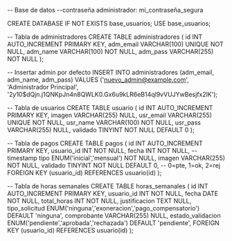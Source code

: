 -- Base de datos
--contraseña administrador: mi_contraseña_segura

CREATE DATABASE IF NOT EXISTS base_usuarios; 
USE base_usuarios; 

-- Tabla de administradores 
CREATE TABLE administradores ( 
    id INT AUTO_INCREMENT PRIMARY KEY, 
    adm_email VARCHAR(100) UNIQUE NOT NULL, 
    adm_name VARCHAR(100) NOT NULL, 
    adm_pass VARCHAR(255) NOT NULL
); 

-- Insertar admin por defecto
INSERT INTO administradores (adm_email, adm_name, adm_pass) VALUES 
('nuevo_admin@example.com', 'Administrador Principal', '$2y$10$dQjn.j1QNKpJn4n8QWLK0.Gx6u9kLR6eB14ql9vVUJYwBesjfx2lK');

-- Tabla de usuarios
CREATE TABLE usuario (
    id INT AUTO_INCREMENT PRIMARY KEY,
    imagen VARCHAR(255) NULL,
    usr_email VARCHAR(255) UNIQUE NOT NULL, 
    usr_name VARCHAR(100) NOT NULL, 
    usr_pass VARCHAR(255) NULL,
    validado TINYINT NOT NULL DEFAULT 0
);

-- Tabla de pagos 
CREATE TABLE pagos ( 
    id INT AUTO_INCREMENT PRIMARY KEY,
    usuario_id INT NOT NULL, 
    fecha INT NOT NULL,  -- timestamp
    tipo ENUM('inicial','mensual') NOT NULL,
    imagen VARCHAR(255) NOT NULL, 
    validado TINYINT NOT NULL DEFAULT 0, -- 0=pte, 1=ok, 2=rej 
    FOREIGN KEY (usuario_id) REFERENCES usuario(id) 
); 

-- Tabla de horas semanales 
CREATE TABLE horas_semanales ( 
    id INT AUTO_INCREMENT PRIMARY KEY,
    usuario_id INT NOT NULL, 
    fecha DATE NOT NULL,
    total_horas INT NOT NULL,
    justificacion TEXT NULL,
    tipo_solicitud ENUM('ninguna','exoneracion','pago_compensatorio') DEFAULT 'ninguna',
    comprobante VARCHAR(255) NULL,
    estado_validacion ENUM('pendiente','aprobada','rechazada') DEFAULT 'pendiente',
    FOREIGN KEY (usuario_id) REFERENCES usuario(id)
);
